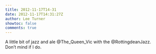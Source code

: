 ```yaml
---
title: 2012-11-17T14-31
date: 2012-11-17T14:31:27Z
author: Lee Turner
showtoc: false
comments: true
---
```


A little bit of jazz and ale @The_Queen_Vic with the @RottingdeanJazz. Don’t mind if I do.

